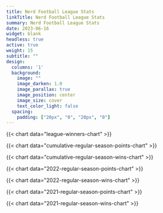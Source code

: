 ```yaml
---
title: Nerd Football League Stats
linkTitle: Nerd Football League Stats
summary: Nerd Football League Stats
date: 2023-06-16
widget: blank
headless: true
active: true
weight: 15
subtitle: ""
design:
  columns: '1'
  background:
    image: ""
    image_darken: 1.0
    image_parallax: true
    image_position: center
    image_size: cover
    text_color_light: false
  spacing:
    padding: ["20px", "0", "20px", "0"]
---
```


{{< chart data="league-winners-chart" >}}

{{< chart data="cumulative-regular-season-points-chart" >}}

{{< chart data="cumulative-regular-season-wins-chart" >}}

{{< chart data="2022-regular-season-points-chart" >}}

{{< chart data="2022-regular-season-wins-chart" >}}

{{< chart data="2021-regular-season-points-chart" >}}

{{< chart data="2021-regular-season-wins-chart" >}}
